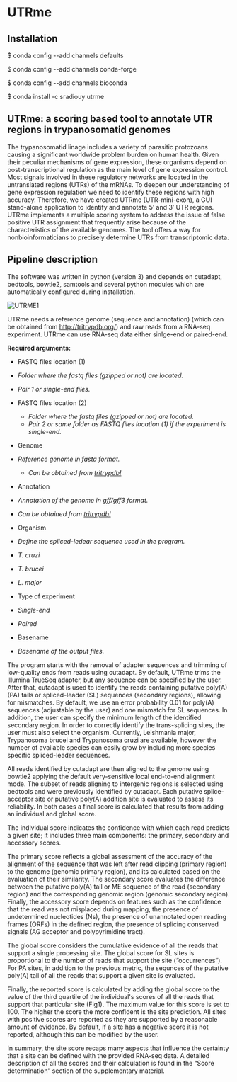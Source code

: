 # UTRme


## Installation

$ conda config --add channels defaults

$ conda config --add channels conda-forge

$ conda config --add channels bioconda

$ conda install -c sradiouy utrme



## UTRme: a scoring based tool to annotate UTR regions in trypanosomatid genomes 

The trypanosomatid linage includes a variety of parasitic protozoans causing a significant worldwide problem burden on human health. Given their peculiar mechanisms of gene expression, these organisms depend on post-transcriptional regulation as the main level of gene expression control. Most signals involved in these regulatory networks are located in the untranslated regions (UTRs) of the mRNAs. To deepen our understanding of gene expression regulation we need to identify these regions with high accuracy. Therefore, we have created UTRme (UTR-mini-exon), a GUI stand-alone application to identify and annotate 5’ and 3’ UTR regions. UTRme implements a multiple scoring system to address the issue of false positive UTR assignment that frequently arise because of the characteristics of the available genomes. The tool offers a way for nonbioinformaticians to precisely determine UTRs from transcriptomic data.

## Pipeline description 

The software was written in python (version 3) and depends on cutadapt, bedtools, bowtie2, samtools and several python modules which are automatically configured during installation. 


![UTRME1](https://github.com/sradiouy/UTRme/blob/master/utrme1.png)


UTRme needs a reference genome (sequence and annotation) (which can be obtained from http://tritrypdb.org/) and raw reads from a RNA-seq experiment. UTRme can use RNA-seq data either sinlge-end or paired-end. 

**Required arguments:**

* FASTQ files location (1)
 * *Folder where the fastq files (gzipped or not) are located.*
  * *Pair 1 or single-end files.*



* FASTQ files location (2)
  * *Folder where the fastq files (gzipped or not) are located.*
   * *Pair 2 or same folder as FASTQ files location (1) if the experiment is single-end.*
  


* Genome
 * *Reference genome in fasta format.* 
   * *Can be obtained from  [tritrypdb!](http://tritrypdb.org/)*
   

* Annotation
 * *Annotation of the genome in gff/gff3 format.*
  * *Can be obtained from  [tritrypdb!](http://tritrypdb.org/)*
  

* Organism
 * *Define the spliced-ledear sequence used in the program.*
  * *T. cruzi*
  * *T. brucei* 
  * *L. major*
  

 * Type of experiment
  * *Single-end*
  * *Paired*
  
 
* Basename
 * *Basename of the output files.*
 

The program starts with the removal of adapter sequences and trimming of low-quality ends from reads using cutadapt. By default, UTRme trims the Illumina TrueSeq adapter, but any sequence can be specified by the user. After that, cutadapt is used to identify the reads containing putative poly(A)  (PA) tails or spliced-leader (SL) sequences (secondary regions), allowing for mismatches. By default, we use an error probability 0.01 for poly(A) sequences (adjustable by the user) and one mismatch for SL sequences. In addition, the user can specify the minimum length of the identified secondary region. In order to correctly identify the trans-splicing sites, the user must also select the organism. Currently, Leishmania major, Trypanosoma brucei and Trypanosoma cruzi are available, however the number of available species can easily grow by including more species specific spliced-leader sequences. 

All reads identified by cutadapt are then aligned to the genome using bowtie2 applying the default very-sensitive local end-to-end alignment mode. The subset of reads aligning to intergenic regions  is selected using bedtools and were previously identified by cutadapt. Each putative splice-acceptor site or putative poly(A) addition site is evaluated to assess its reliability. In both cases a final score is calculated that results from adding an individual and global score. 

The individual score indicates the confidence with which each read predicts a given site; it includes three main components: the primary, secondary and accessory scores.  

The primary score reflects a global assessment of the accuracy of the alignment of the sequence that was left after read clipping (primary region) to the genome (genomic primary region), and its calculated based on the evaluation of their similarity. The secondary score evaluates the difference between the putative poly(A) tail or ME sequence of the read (secondary region) and the corresponding genomic region (genomic secondary region). Finally, the accessory score depends on features such as the confidence that the read was not misplaced during mapping, the presence of undetermined nucleotides (Ns), the presence of unannotated open reading frames (ORFs) in the defined region, the presence of splicing conserved signals (AG acceptor and polypyrimidine tract). 

The global score considers the cumulative evidence of all the reads that support a single processing site. The global score for SL sites is proportional to the number of reads that support the site (“occurrences”). For PA sites, in addition to the previous metric, the sequnces of the putative poly(A) tail of all the reads that support a given site is evaluated. 

 Finally, the reported score is calculated by adding the global score to the value of the third quartile of the individual's scores of all the reads that support that particular site (Fig1). The maximum value for this score is set to 100. The higher the score the more confident is the site prediction. All sites with positive scores are reported as they are supported by a reasonable amount of evidence. By default, if a site has a negative score it is not reported, although this can be modified by the user.  

 In summary, the site score recaps many aspects that influence the certainty that a site can be defined with the provided RNA-seq data. A detailed description of all the scores and their calculation is found in the “Score determination” section of the supplementary material. 


